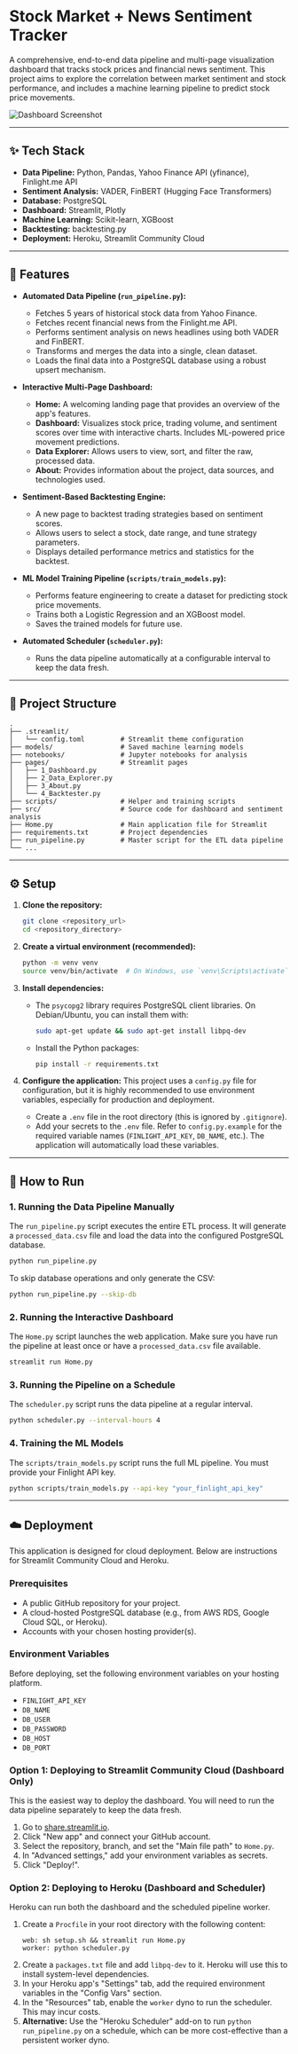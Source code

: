 # Stock Market + News Sentiment Tracker

A comprehensive, end-to-end data pipeline and multi-page visualization dashboard that tracks stock prices and financial news sentiment. This project aims to explore the correlation between market sentiment and stock performance, and includes a machine learning pipeline to predict stock price movements.

![Dashboard Screenshot](https://via.placeholder.com/800x400.png?text=Dashboard+Screenshot+Here)

---

## ✨ Tech Stack

*   **Data Pipeline:** Python, Pandas, Yahoo Finance API (yfinance), Finlight.me API
*   **Sentiment Analysis:** VADER, FinBERT (Hugging Face Transformers)
*   **Database:** PostgreSQL
*   **Dashboard:** Streamlit, Plotly
*   **Machine Learning:** Scikit-learn, XGBoost
*   **Backtesting:** backtesting.py
*   **Deployment:** Heroku, Streamlit Community Cloud

---

## 🎯 Features

*   **Automated Data Pipeline (`run_pipeline.py`):**
    *   Fetches 5 years of historical stock data from Yahoo Finance.
    *   Fetches recent financial news from the Finlight.me API.
    *   Performs sentiment analysis on news headlines using both VADER and FinBERT.
    *   Transforms and merges the data into a single, clean dataset.
    *   Loads the final data into a PostgreSQL database using a robust upsert mechanism.

*   **Interactive Multi-Page Dashboard:**
    *   **Home:** A welcoming landing page that provides an overview of the app's features.
    *   **Dashboard:** Visualizes stock price, trading volume, and sentiment scores over time with interactive charts. Includes ML-powered price movement predictions.
    *   **Data Explorer:** Allows users to view, sort, and filter the raw, processed data.
    *   **About:** Provides information about the project, data sources, and technologies used.

*   **Sentiment-Based Backtesting Engine:**
    *   A new page to backtest trading strategies based on sentiment scores.
    *   Allows users to select a stock, date range, and tune strategy parameters.
    *   Displays detailed performance metrics and statistics for the backtest.

*   **ML Model Training Pipeline (`scripts/train_models.py`):**
    *   Performs feature engineering to create a dataset for predicting stock price movements.
    *   Trains both a Logistic Regression and an XGBoost model.
    *   Saves the trained models for future use.

*   **Automated Scheduler (`scheduler.py`):**
    *   Runs the data pipeline automatically at a configurable interval to keep the data fresh.

---

## 📁 Project Structure

```
.
├── .streamlit/
│   └── config.toml         # Streamlit theme configuration
├── models/                 # Saved machine learning models
├── notebooks/              # Jupyter notebooks for analysis
├── pages/                  # Streamlit pages
│   ├── 1_Dashboard.py
│   ├── 2_Data_Explorer.py
│   ├── 3_About.py
│   └── 4_Backtester.py
├── scripts/                # Helper and training scripts
├── src/                    # Source code for dashboard and sentiment analysis
├── Home.py                 # Main application file for Streamlit
├── requirements.txt        # Project dependencies
├── run_pipeline.py         # Master script for the ETL data pipeline
└── ...
```

---

## ⚙️ Setup

1.  **Clone the repository:**
    ```bash
    git clone <repository_url>
    cd <repository_directory>
    ```

2.  **Create a virtual environment (recommended):**
    ```bash
    python -m venv venv
    source venv/bin/activate  # On Windows, use `venv\Scripts\activate`
    ```

3.  **Install dependencies:**
    *   The `psycopg2` library requires PostgreSQL client libraries. On Debian/Ubuntu, you can install them with:
        ```bash
        sudo apt-get update && sudo apt-get install libpq-dev
        ```
    *   Install the Python packages:
        ```bash
        pip install -r requirements.txt
        ```

4.  **Configure the application:**
    This project uses a `config.py` file for configuration, but it is highly recommended to use environment variables, especially for production and deployment.
    *   Create a `.env` file in the root directory (this is ignored by `.gitignore`).
    *   Add your secrets to the `.env` file. Refer to `config.py.example` for the required variable names (`FINLIGHT_API_KEY`, `DB_NAME`, etc.). The application will automatically load these variables.

---

## 🚀 How to Run

### 1. Running the Data Pipeline Manually
The `run_pipeline.py` script executes the entire ETL process. It will generate a `processed_data.csv` file and load the data into the configured PostgreSQL database.
```bash
python run_pipeline.py
```
To skip database operations and only generate the CSV:
```bash
python run_pipeline.py --skip-db
```

### 2. Running the Interactive Dashboard
The `Home.py` script launches the web application. Make sure you have run the pipeline at least once or have a `processed_data.csv` file available.
```bash
streamlit run Home.py
```

### 3. Running the Pipeline on a Schedule
The `scheduler.py` script runs the data pipeline at a regular interval.
```bash
python scheduler.py --interval-hours 4
```

### 4. Training the ML Models
The `scripts/train_models.py` script runs the full ML pipeline. You must provide your Finlight API key.
```bash
python scripts/train_models.py --api-key "your_finlight_api_key"
```

---

## ☁️ Deployment

This application is designed for cloud deployment. Below are instructions for Streamlit Community Cloud and Heroku.

### Prerequisites
*   A public GitHub repository for your project.
*   A cloud-hosted PostgreSQL database (e.g., from AWS RDS, Google Cloud SQL, or Heroku).
*   Accounts with your chosen hosting provider(s).

### Environment Variables
Before deploying, set the following environment variables on your hosting platform.
*   `FINLIGHT_API_KEY`
*   `DB_NAME`
*   `DB_USER`
*   `DB_PASSWORD`
*   `DB_HOST`
*   `DB_PORT`

### Option 1: Deploying to Streamlit Community Cloud (Dashboard Only)
This is the easiest way to deploy the dashboard. You will need to run the data pipeline separately to keep the data fresh.
1.  Go to [share.streamlit.io](https://share.streamlit.io/).
2.  Click "New app" and connect your GitHub account.
3.  Select the repository, branch, and set the "Main file path" to `Home.py`.
4.  In "Advanced settings," add your environment variables as secrets.
5.  Click "Deploy!".

### Option 2: Deploying to Heroku (Dashboard and Scheduler)
Heroku can run both the dashboard and the scheduled pipeline worker.
1.  Create a `Procfile` in your root directory with the following content:
    ```
    web: sh setup.sh && streamlit run Home.py
    worker: python scheduler.py
    ```
2.  Create a `packages.txt` file and add `libpq-dev` to it. Heroku will use this to install system-level dependencies.
3.  In your Heroku app's "Settings" tab, add the required environment variables in the "Config Vars" section.
4.  In the "Resources" tab, enable the `worker` dyno to run the scheduler. This may incur costs.
5.  **Alternative:** Use the "Heroku Scheduler" add-on to run `python run_pipeline.py` on a schedule, which can be more cost-effective than a persistent worker dyno.